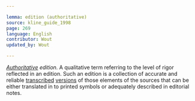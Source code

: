 ```yaml
---

lemma: edition (authoritative)
source: kline_guide_1998
page: 269
language: English
contributor: Wout
updated_by: Wout

---
```


_[Authoritative](authoritative.html) edition._ A qualitative term referring to the level of rigor reflected in an edition. Such an edition is a collection of accurate and reliable [transcribed](transcription.html) [versions](version.html) of those elements of the sources that can be either translated in to printed symbols or adequately described in editorial notes.
